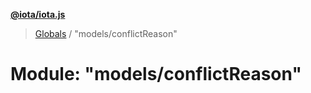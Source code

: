 **[@iota/iota.js](../README.md)**

> [Globals](../README.md) / "models/conflictReason"

# Module: "models/conflictReason"

